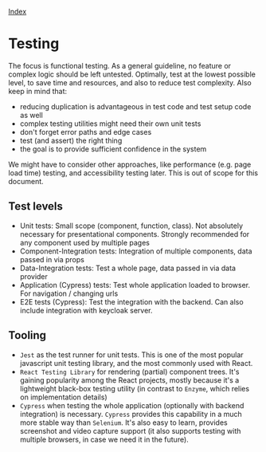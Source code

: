 [Index](./index.md)

# Testing

The focus is functional testing. As a general guideline, no feature or complex logic should be left untested.
Optimally, test at the lowest possible level, to save time and resources, and also to reduce test complexity.
Also keep in mind that:

- reducing duplication is advantageous in test code and test setup code as well
- complex testing utilities might need their own unit tests
- don't forget error paths and edge cases
- test (and assert) the right thing
- the goal is to provide sufficient confidence in the system

We might have to consider other approaches, like performance (e.g. page load time) testing, and accessibility testing later. This is out of scope for this document.

## Test levels

- Unit tests: Small scope (component, function, class). Not absolutely necessary for presentational components. Strongly recommended for any component used by multiple pages
- Component-Integration tests: Integration of multiple components, data passed in via props
- Data-Integration tests: Test a whole page, data passed in via data provider
- Application (Cypress) tests: Test whole application loaded to browser. For navigation / changing urls
- E2E tests (Cypress): Test the integration with the backend. Can also include integration with keycloak server.

## Tooling

- `Jest` as the test runner for unit tests. This is one of the most popular javascript unit testing library, and the most commonly used with React.
- `React Testing Library` for rendering (partial) component trees. It's gaining popularity among the React projects, mostly because it's a lightweight black-box testing utility (in contrast to `Enzyme`, which relies on implementation details)
- `Cypress` when testing the whole application (optionally with backend integration) is necessary.
  `Cypress` provides this capability in a much more stable way than `Selenium`. It's also easy to learn,
  provides screenshot and video capture support (it also supports testing with multiple browsers, in case we need it in the future).
